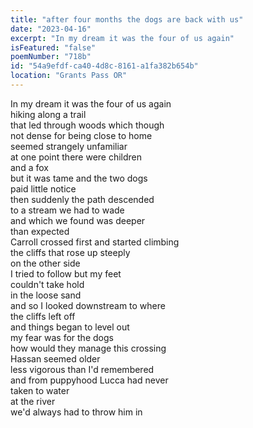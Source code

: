 ```yaml
---
title: "after four months the dogs are back with us"
date: "2023-04-16"
excerpt: "In my dream it was the four of us again"
isFeatured: "false"
poemNumber: "718b"
id: "54a9efdf-ca40-4d8c-8161-a1fa382b654b"
location: "Grants Pass OR"
---
```


In my dream it was the four of us again  
hiking along a trail  
that led through woods which though  
not dense for being close to home  
seemed strangely unfamiliar  
at one point there were children  
and a fox  
but it was tame and the two dogs  
paid little notice  
then suddenly the path descended  
to a stream we had to wade  
and which we found was deeper  
than expected  
Carroll crossed first and started climbing  
the cliffs that rose up steeply  
on the other side  
I tried to follow but my feet  
couldn't take hold  
in the loose sand  
and so I looked downstream to where  
the cliffs left off  
and things began to level out  
my fear was for the dogs  
how would they manage this crossing  
Hassan seemed older  
less vigorous than I'd remembered  
and from puppyhood Lucca had never  
taken to water  
at the river  
we'd always had to throw him in
